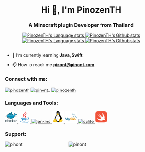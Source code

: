 <h1 align="center">Hi 👋, I'm PinozenTH</h1>
<h3 align="center">A Minecraft plugin Developer from Thailand</h3>

<!-- Light Mode -->
<div align="center"> 
<a href="https://github.com/anuraghazra/github-readme-stats#gh-light-mode-only">
<img height=259 src="https://github-readme-stats-git-masterrstaa-rickstaa.vercel.app/api/top-langs/?username=pinozenth&layout=compact&langs_count=12&hide_border=true&role=owner,collaborator&theme=default#gh-light-mode-only" alt="PinozenTH's Language stats" />
</a>
<a href="https://github.com/anuraghazra/github-readme-stats#gh-light-mode-only">
<img height=259 src="https://github-readme-stats-git-masterrstaa-rickstaa.vercel.app/api?username=pinozenth&show_icons=true&line_height=28&hide_border=true&card_width=347&include_all_commits=true&role=owner,collaborator&show=reviews,discussions_answered&exclude_repo=github-readme-stats&theme=default#gh-light-mode-only" alt="PinozenTH's Github stats" />
</a>
</div>

<!-- Dark Mode -->
<div align="center"> 
<a href="https://github.com/anuraghazra/github-readme-stats#gh-dark-mode-only">
<img height=259 src="https://github-readme-stats-git-masterrstaa-rickstaa.vercel.app/api/top-langs/?username=pinozenth&layout=compact&langs_count=12&hide_border=true&role=owner,collaborator&theme=dark&bg_color=000000#gh-dark-mode-only" alt="PinozenTH's Language stats" />
</a>
<a href="https://github.com/anuraghazra/github-readme-stats#gh-dark-mode-only">
<img height=259 src="https://github-readme-stats-git-masterrstaa-rickstaa.vercel.app/api?username=pinozenth&show_icons=true&line_height=28&hide_border=true&card_width=347&include_all_commits=true&role=owner,collaborator&show=reviews,discussions_answered&exclude_repo=github-readme-stats&theme=dark&bg_color=000000#gh-dark-mode-only" alt="PinozenTH's Github stats" />
</a>
</div><br>

- 🌱 I’m currently learning **Java, Swift**

- 📫 How to reach me **pinont@pinont.com**

<h3 align="left">Connect with me:</h3>
<p align="left">
<a href="https://dev.to/pinozenth" target="blank"><img align="center" src="https://raw.githubusercontent.com/rahuldkjain/github-profile-readme-generator/master/src/images/icons/Social/devto.svg" alt="pinozenth" height="30" width="40" /></a>
<a href="https://www.youtube.com/c/pinont_" target="blank"><img align="center" src="https://raw.githubusercontent.com/rahuldkjain/github-profile-readme-generator/master/src/images/icons/Social/youtube.svg" alt="pinont_" height="30" width="40" /></a>
<a href="https://www.leetcode.com/pinozenth" target="blank"><img align="center" src="https://raw.githubusercontent.com/rahuldkjain/github-profile-readme-generator/master/src/images/icons/Social/leet-code.svg" alt="pinozenth" height="30" width="40" /></a>
</p>

<h3 align="left">Languages and Tools:</h3>
<p align="left"> <a href="https://www.docker.com/" target="_blank" rel="noreferrer"> <img src="https://raw.githubusercontent.com/devicons/devicon/master/icons/docker/docker-original-wordmark.svg" alt="docker" width="40" height="40"/> </a> <a href="https://www.java.com" target="_blank" rel="noreferrer"> <img src="https://raw.githubusercontent.com/devicons/devicon/master/icons/java/java-original.svg" alt="java" width="40" height="40"/> </a> <a href="https://www.jenkins.io" target="_blank" rel="noreferrer"> <img src="https://www.vectorlogo.zone/logos/jenkins/jenkins-icon.svg" alt="jenkins" width="40" height="40"/> </a> <a href="https://www.linux.org/" target="_blank" rel="noreferrer"> <img src="https://raw.githubusercontent.com/devicons/devicon/master/icons/linux/linux-original.svg" alt="linux" width="40" height="40"/> </a> <a href="https://www.mysql.com/" target="_blank" rel="noreferrer"> <img src="https://raw.githubusercontent.com/devicons/devicon/master/icons/mysql/mysql-original-wordmark.svg" alt="mysql" width="40" height="40"/> </a> <a href="https://www.sqlite.org/" target="_blank" rel="noreferrer"> <img src="https://www.vectorlogo.zone/logos/sqlite/sqlite-icon.svg" alt="sqlite" width="40" height="40"/> </a> <a href="https://developer.apple.com/swift/" target="_blank" rel="noreferrer"> <img src="https://raw.githubusercontent.com/devicons/devicon/master/icons/swift/swift-original.svg" alt="swift" width="40" height="40"/> </a> </p>

<h3 align="left">Support:</h3>
<p><a href="https://www.buymeacoffee.com/pinont"> <img align="left" src="https://cdn.buymeacoffee.com/buttons/v2/default-yellow.png" height="50" width="210" alt="pinont" /></a>
  <a href="https://ko-fi.com/pinont"> <img align="left" src="https://cdn.ko-fi.com/cdn/kofi3.png?v=3" height="50" width="210" alt="pinont" /></a></p><br><br>
